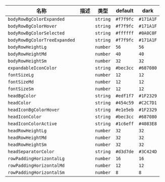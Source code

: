 | 名称 | 描述 | 类型 | default | dark |
|---|---|---|---|---|
| `bodyRowBgColorExpanded` |  | `string` | `#f7f9fc` | `#171A1F` |
| `bodyRowBgColorHover` |  | `string` | `#f7f9fc` | `#171A1F` |
| `bodyRowBgColorSelected` |  | `string` | `#ffffff` | `#0A0C0F` |
| `bodyRowBgColorTreeExpanded` |  | `string` | `#f7f9fc` | `#171A1F` |
| `bodyRowHeightLg` |  | `number` | `56` | `56` |
| `bodyRowHeightMd` |  | `number` | `40` | `40` |
| `bodyRowHeightSm` |  | `number` | `32` | `32` |
| `expandableIconColor` |  | `string` | `#bec3cc` | `#687080` |
| `fontSizeLg` |  | `number` | `12` | `12` |
| `fontSizeMd` |  | `number` | `12` | `12` |
| `fontSizeSm` |  | `number` | `12` | `12` |
| `headBgColor` |  | `string` | `#edf1f7` | `#1F2329` |
| `headColor` |  | `string` | `#454c59` | `#C2C7D1` |
| `headIconBgColorHover` |  | `string` | `#e1e5eb` | `#1F2329` |
| `headIconColor` |  | `string` | `#bec3cc` | `#687080` |
| `headIconColorActive` |  | `string` | `#1c6eff` | `#4083E8` |
| `headRowHeightLg` |  | `number` | `32` | `32` |
| `headRowHeightMd` |  | `number` | `32` | `32` |
| `headRowHeightSm` |  | `number` | `32` | `32` |
| `headSeparatorColor` |  | `string` | `#d3d7de` | `#3C424D` |
| `rowPaddingHorizontalLg` |  | `number` | `16` | `16` |
| `rowPaddingHorizontalMd` |  | `number` | `12` | `12` |
| `rowPaddingHorizontalSm` |  | `number` | `8` | `8` |
